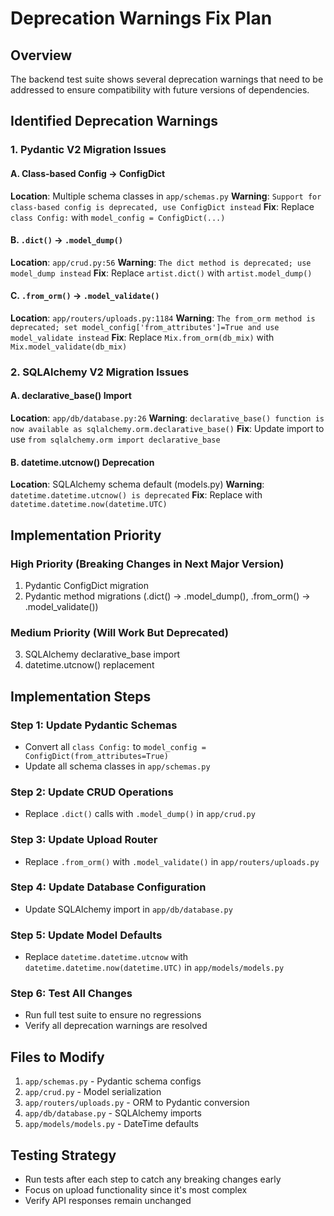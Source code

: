 # Deprecation Warnings Fix Plan

## Overview
The backend test suite shows several deprecation warnings that need to be addressed to ensure compatibility with future versions of dependencies.

## Identified Deprecation Warnings

### 1. Pydantic V2 Migration Issues

#### A. Class-based Config → ConfigDict
**Location**: Multiple schema classes in `app/schemas.py`
**Warning**: `Support for class-based config is deprecated, use ConfigDict instead`
**Fix**: Replace `class Config:` with `model_config = ConfigDict(...)`

#### B. `.dict()` → `.model_dump()`
**Location**: `app/crud.py:56`
**Warning**: `The dict method is deprecated; use model_dump instead`
**Fix**: Replace `artist.dict()` with `artist.model_dump()`

#### C. `.from_orm()` → `.model_validate()`
**Location**: `app/routers/uploads.py:1184`
**Warning**: `The from_orm method is deprecated; set model_config['from_attributes']=True and use model_validate instead`
**Fix**: Replace `Mix.from_orm(db_mix)` with `Mix.model_validate(db_mix)`

### 2. SQLAlchemy V2 Migration Issues

#### A. declarative_base() Import
**Location**: `app/db/database.py:26`
**Warning**: `declarative_base() function is now available as sqlalchemy.orm.declarative_base()`
**Fix**: Update import to use `from sqlalchemy.orm import declarative_base`

#### B. datetime.utcnow() Deprecation
**Location**: SQLAlchemy schema default (models.py)
**Warning**: `datetime.datetime.utcnow() is deprecated`
**Fix**: Replace with `datetime.datetime.now(datetime.UTC)`

## Implementation Priority

### High Priority (Breaking Changes in Next Major Version)
1. Pydantic ConfigDict migration
2. Pydantic method migrations (.dict() → .model_dump(), .from_orm() → .model_validate())

### Medium Priority (Will Work But Deprecated)
3. SQLAlchemy declarative_base import
4. datetime.utcnow() replacement

## Implementation Steps

### Step 1: Update Pydantic Schemas
- Convert all `class Config:` to `model_config = ConfigDict(from_attributes=True)`
- Update all schema classes in `app/schemas.py`

### Step 2: Update CRUD Operations
- Replace `.dict()` calls with `.model_dump()` in `app/crud.py`

### Step 3: Update Upload Router
- Replace `.from_orm()` with `.model_validate()` in `app/routers/uploads.py`

### Step 4: Update Database Configuration
- Update SQLAlchemy import in `app/db/database.py`

### Step 5: Update Model Defaults
- Replace `datetime.datetime.utcnow` with `datetime.datetime.now(datetime.UTC)` in `app/models/models.py`

### Step 6: Test All Changes
- Run full test suite to ensure no regressions
- Verify all deprecation warnings are resolved

## Files to Modify
1. `app/schemas.py` - Pydantic schema configs
2. `app/crud.py` - Model serialization
3. `app/routers/uploads.py` - ORM to Pydantic conversion
4. `app/db/database.py` - SQLAlchemy imports
5. `app/models/models.py` - DateTime defaults

## Testing Strategy
- Run tests after each step to catch any breaking changes early
- Focus on upload functionality since it's most complex
- Verify API responses remain unchanged
